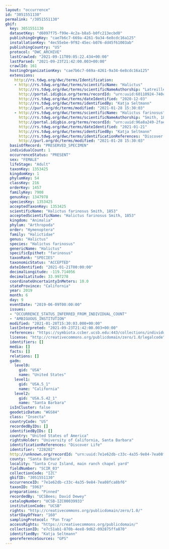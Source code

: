 ```yaml
---
layout: "occurrence"
id: "3051551130"
permalink: "/3051551130"
gbif:
  key: 3051551130
  datasetKey: "d6097f75-f99e-4c2a-b8a5-b0fc213ecbd0"
  publishingOrgKey: "cae7b6c7-669a-4261-9a34-6e8cdc16a125"
  installationKey: "4ec55ebe-9f92-45ec-b076-dd45f61003ab"
  publishingCountry: "US"
  protocol: "DWC_ARCHIVE"
  lastCrawled: "2021-09-11T09:05:22.434+00:00"
  lastParsed: "2021-09-23T21:42:00.003+00:00"
  crawlId: 161
  hostingOrganizationKey: "cae7b6c7-669a-4261-9a34-6e8cdc16a125"
  extensions:
    http://rs.tdwg.org/dwc/terms/Identification:
    - http://rs.tdwg.org/dwc/terms/scientificName: "Halictus"
      http://rs.tdwg.org/dwc/terms/scientificNameAuthorship: "Latreille, 1804"
      http://portal.idigbio.org/terms/recordId: "urn:uuid:60110924-740c-47da-bc5d-cf6b72b63c74"
      http://rs.tdwg.org/dwc/terms/dateIdentified: "2020-12-03"
      http://rs.tdwg.org/dwc/terms/identifiedBy: "Katja Seltmann"
      http://purl.org/dc/terms/modified: "2021-01-28 15:30:03"
    - http://rs.tdwg.org/dwc/terms/scientificName: "Halictus farinosus"
      http://rs.tdwg.org/dwc/terms/scientificNameAuthorship: "Smith, 1853"
      http://portal.idigbio.org/terms/recordId: "urn:uuid:96a8a249-2fae-458b-9393-f7c40b7ca839"
      http://rs.tdwg.org/dwc/terms/dateIdentified: "2021-01-21"
      http://rs.tdwg.org/dwc/terms/identifiedBy: "Katja Seltmann"
      http://rs.tdwg.org/dwc/terms/identificationReferences: "Discover Life"
      http://purl.org/dc/terms/modified: "2021-01-28 15:30:03"
  basisOfRecord: "PRESERVED_SPECIMEN"
  individualCount: 1
  occurrenceStatus: "PRESENT"
  sex: "FEMALE"
  lifeStage: "Adult"
  taxonKey: 1353425
  kingdomKey: 1
  phylumKey: 54
  classKey: 216
  orderKey: 1457
  familyKey: 7908
  genusKey: 1347978
  speciesKey: 1353425
  acceptedTaxonKey: 1353425
  scientificName: "Halictus farinosus Smith, 1853"
  acceptedScientificName: "Halictus farinosus Smith, 1853"
  kingdom: "Animalia"
  phylum: "Arthropoda"
  order: "Hymenoptera"
  family: "Halictidae"
  genus: "Halictus"
  species: "Halictus farinosus"
  genericName: "Halictus"
  specificEpithet: "farinosus"
  taxonRank: "SPECIES"
  taxonomicStatus: "ACCEPTED"
  dateIdentified: "2021-01-21T00:00:00"
  decimalLongitude: -119.714056
  decimalLatitude: 33.997278
  coordinateUncertaintyInMeters: 10.0
  stateProvince: "California"
  year: 2019
  month: 6
  day: 9
  eventDate: "2019-06-09T00:00:00"
  issues:
  - "OCCURRENCE_STATUS_INFERRED_FROM_INDIVIDUAL_COUNT"
  - "AMBIGUOUS_INSTITUTION"
  modified: "2021-01-28T15:30:03.000+00:00"
  lastInterpreted: "2021-09-23T21:42:00.003+00:00"
  references: "https://symbiota.ccber.ucsb.edu:443/collections/individual/index.php?occid=228202"
  license: "http://creativecommons.org/publicdomain/zero/1.0/legalcode"
  identifiers: []
  media: []
  facts: []
  relations: []
  gadm:
    level0:
      gid: "USA"
      name: "United States"
    level1:
      gid: "USA.5_1"
      name: "California"
    level2:
      gid: "USA.5.42_1"
      name: "Santa Barbara"
  isInCluster: false
  geodeticDatum: "WGS84"
  class: "Insecta"
  countryCode: "US"
  recordedByIDs: []
  identifiedByIDs: []
  country: "United States of America"
  rightsHolder: "University of California, Santa Barbara"
  identificationReferences: "Discover Life"
  identifier: "228202"
  http://unknown.org/recordId: "urn:uuid:7e1e62db-c33c-4a35-9e84-7ea08fca8bf6"
  county: "Santa Barbara"
  locality: "Santa Cruz Island, main ranch chapel yard"
  fieldNumber: "SCIR_03"
  collectionCode: "IZC"
  gbifID: "3051551130"
  occurrenceID: "7e1e62db-c33c-4a35-9e84-7ea08fca8bf6"
  taxonID: "5963"
  preparations: "Pinned"
  recordedBy: "UCSBees; David Dewey"
  catalogNumber: "UCSB-IZC00039933"
  institutionCode: "UCSB"
  rights: "http://creativecommons.org/publicdomain/zero/1.0/"
  startDayOfYear: "160"
  samplingProtocol: "Pan Trap"
  accessRights: "https://creativecommons.org/publicdomain/"
  collectionID: "e7c51ab1-870b-4ee8-9d62-092875ffa870"
  identifiedBy: "Katja Seltmann"
  georeferenceSources: "GPS"
---
```


